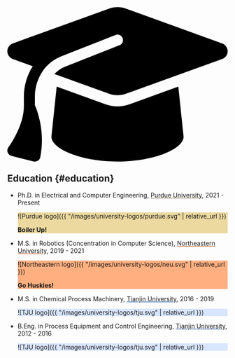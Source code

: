 ## <svg xmlns="http://www.w3.org/2000/svg" class="icon icon-fw" aria-hidden="true" style="color: #73b54a" viewBox="0 0 640 512"><path d="M320 32c-8.1 0-16.1 1.4-23.7 4.1L15.8 137.4C6.3 140.9 0 149.9 0 160s6.3 19.1 15.8 22.6l57.9 20.9C57.3 229.3 48 259.8 48 291.9l0 28.1c0 28.4-10.8 57.7-22.3 80.8c-6.5 13-13.9 25.8-22.5 37.6C0 442.7-.9 448.3 .9 453.4s6 8.9 11.2 10.2l64 16c4.2 1.1 8.7 .3 12.4-2s6.3-6.1 7.1-10.4c8.6-42.8 4.3-81.2-2.1-108.7C90.3 344.3 86 329.8 80 316.5l0-24.6c0-30.2 10.2-58.7 27.9-81.5c12.9-15.5 29.6-28 49.2-35.7l157-61.7c8.2-3.2 17.5 .8 20.7 9s-.8 17.5-9 20.7l-157 61.7c-12.4 4.9-23.3 12.4-32.2 21.6l159.6 57.6c7.6 2.7 15.6 4.1 23.7 4.1s16.1-1.4 23.7-4.1L624.2 182.6c9.5-3.4 15.8-12.5 15.8-22.6s-6.3-19.1-15.8-22.6L343.7 36.1C336.1 33.4 328.1 32 320 32zM128 408c0 35.3 86 72 192 72s192-36.7 192-72L496.7 262.6 354.5 314c-11.1 4-22.8 6-34.5 6s-23.5-2-34.5-6L143.3 262.6 128 408z"/></svg> Education {#education}

- Ph.D. in Electrical and Computer Engineering, <a href="#" class="show-notice-link" data-target="Purdue" data-display-style="flex" style="color: var(--text-color); text-decoration-color: #8e6f3e;">Purdue University</a>, 2021 - Present
  <div id="Purdue" class="notice--info univertisy_logo_motto" markdown="1" style="background-color: #ebd99f;">

  ![Purdue logo]({{ "/images/university-logos/purdue.svg" | relative_url }})
  
  **Boiler Up!**

  </div>
- M.S. in Robotics (Concentration in Computer Science), <a href="#" class="show-notice-link" data-target="Northeastern" data-display-style="flex" style="color: var(--text-color); text-decoration-color: #bb4100;">Northeastern University</a>, 2019 - 2021
  <div id="Northeastern" class="notice--info univertisy_logo_motto" markdown="1" style="background-color: #ffaf80;">

  ![Northeastern logo]({{ "/images/university-logos/neu.svg" | relative_url }})
  
  **Go Huskies!**

  </div>
- M.S. in Chemical Process Machinery, <a href="#" class="show-notice-link" data-target="TJU_MS" data-display-style="flex" style="color: var(--text-color); text-decoration-color: #00468c;">Tianjin University</a>, 2016 - 2019
  <div id="TJU_MS" class="notice--info univertisy_logo_motto" markdown="1" style="background-color: #d9e6ff;">
  
  ![TJU logo]({{ "/images/university-logos/tju.svg" | relative_url }})
  
  </div>
- B.Eng. in Process Equipment and Control Engineering, <a href="#" class="show-notice-link" data-target="TJU_BEng" data-display-style="flex" style="color: var(--text-color); text-decoration-color: #00468c;">Tianjin University</a>, 2012 - 2016
  <div id="TJU_BEng" class="notice--info univertisy_logo_motto" markdown="1" style="background-color: #d9e6ff;">
  
  ![TJU logo]({{ "/images/university-logos/tju.svg" | relative_url }})
  
  </div>